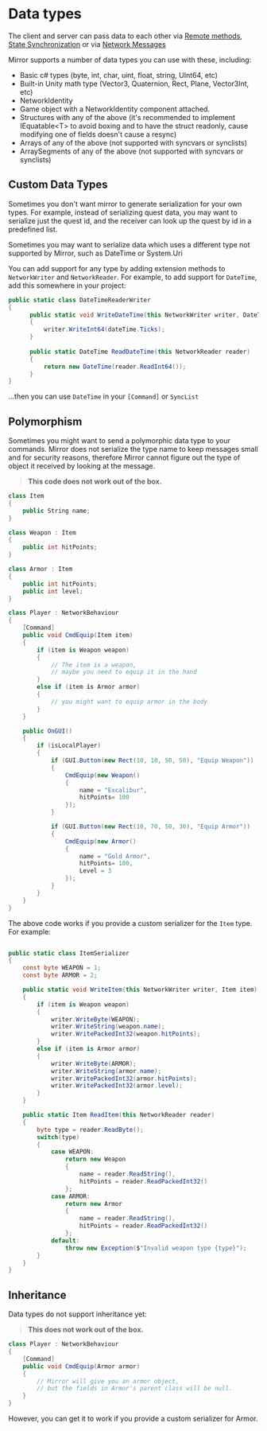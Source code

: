 # Data types

The client and server can pass data to each other via [Remote methods](Communications/RemoteActions.md), [State Synchronization](Sync/index.md) or via [Network Messages](Communications/NetworkMessages.md)

Mirror supports a number of data types you can use with these, including:
- Basic c# types (byte, int, char, uint, float, string, UInt64, etc)
- Built-in Unity math type (Vector3, Quaternion, Rect, Plane, Vector3Int, etc)
- NetworkIdentity
- Game object with a NetworkIdentity component attached.
- Structures with any of the above (it's recommended to implement IEquatable\<T\> to avoid boxing and to have the struct readonly, cause modifying one of fields doesn't cause a resync)
- Arrays of any of the above (not supported with syncvars or synclists)
- ArraySegments of any of the above (not supported with syncvars or synclists)

## Custom Data Types

Sometimes you don't want mirror to generate serialization for your own types. For example, instead of serializing quest data, you may want to serialize just the quest id, and the receiver can look up the quest by id in a predefined list.

Sometimes you may want to serialize data which uses a different type not supported by Mirror, such as DateTime or System.Uri

You can add support for any type by adding extension methods to `NetworkWriter` and `NetworkReader`. For example, to add support for `DateTime`, add this somewhere in your project:

```cs
public static class DateTimeReaderWriter
{
      public static void WriteDateTime(this NetworkWriter writer, DateTime dateTime)
      {
          writer.WriteInt64(dateTime.Ticks);
      }
     
      public static DateTime ReadDateTime(this NetworkReader reader)
      {
          return new DateTime(reader.ReadInt64());
      }
}
```

...then you can use `DateTime` in your `[Command]` or `SyncList`

## Polymorphism

Sometimes you might want to send a polymorphic data type to your commands. Mirror does not serialize the type name to keep messages small and for security reasons, therefore Mirror cannot figure out the type of object it received by looking at the message.

>   **This code does not work out of the box.**

```cs
class Item 
{
    public String name;
}

class Weapon : Item
{
    public int hitPoints;
}

class Armor : Item
{
    public int hitPoints;
    public int level;
}

class Player : NetworkBehaviour
{
    [Command]
    public void CmdEquip(Item item)
    {
        if (item is Weapon weapon)
        {
            // The item is a weapon, 
            // maybe you need to equip it in the hand
        }
        else if (item is Armor armor)
        {
            // you might want to equip armor in the body
        }
    }

    public OnGUI()
    {
        if (isLocalPlayer)
        {
            if (GUI.Button(new Rect(10, 10, 50, 50), "Equip Weapon"))
            {
                CmdEquip(new Weapon() 
                {
                    name = "Excalibur",
                    hitPoints= 100
                });
            }

            if (GUI.Button(new Rect(10, 70, 50, 30), "Equip Armor"))
            {
                CmdEquip(new Armor() 
                {
                    name = "Gold Armor",
                    hitPoints= 100,
                    Level = 3
                });
            }
        }
    }
}
```

The above code works if you provide a custom serializer for the `Item` type. For example:

```cs

public static class ItemSerializer 
{
    const byte WEAPON = 1;
    const byte ARMOR = 2;

    public static void WriteItem(this NetworkWriter writer, Item item)
    {
        if (item is Weapon weapon)
        {
            writer.WriteByte(WEAPON);
            writer.WriteString(weapon.name);
            writer.WritePackedInt32(weapon.hitPoints);
        }
        else if (item is Armor armor)
        {
            writer.WriteByte(ARMOR);
            writer.WriteString(armor.name);
            writer.WritePackedInt32(armor.hitPoints);
            writer.WritePackedInt32(armor.level);
        }
    }

    public static Item ReadItem(this NetworkReader reader)
    {
        byte type = reader.ReadByte();
        switch(type)
        {
            case WEAPON:
                return new Weapon
                {
                    name = reader.ReadString(),
                    hitPoints = reader.ReadPackedInt32()
                };
            case ARMOR:
                return new Armor
                {
                    name = reader.ReadString(),
                    hitPoints = reader.ReadPackedInt32()
                };
            default:
                throw new Exception($"Invalid weapon type {type}");
        }
    }
}
```

## Inheritance

Data types do not support inheritance yet:

>   **This does not work out of the box.**

```cs
class Player : NetworkBehaviour
{
    [Command]
    public void CmdEquip(Armor armor)
    {
        // Mirror will give you an armor object, 
        // but the fields in Armor's parent class will be null.
    }
}
```

However, you can get it to work if you provide a custom serializer for Armor.
